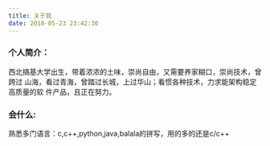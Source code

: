 ```yaml
---
title: 关于我
date: 2018-05-23 23:42:30
---
```


###  个人简介：  
西北搞基大学出生，带着浓浓的土味，崇尚自由，又需要养家糊口，崇尚技术，曾跨过
山海，看过青海，曾踏过长城，上过华山；看惯各种技术，力求能架构稳定高质量的软
件产品，且正在努力。


###  会什么:  
   熟悉多门语言：c,c++,python,java,balala的拼写，用的多的还是c/c++
     
